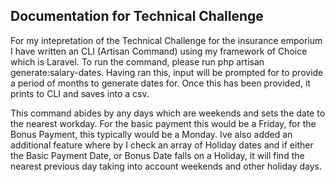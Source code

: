 ## Documentation for Technical Challenge

For my intepretation of the Technical Challenge for the insurance emporium I have written an CLI (Artisan Command) using my framework of Choice which is Laravel. To run the command, please run php artisan generate:salary-dates. Having ran this, input will be prompted for to provide a period of months to generate dates for. Once this has been provided, it prints to CLI and saves into a csv.

This command abides by any days which are weekends and sets the date to the nearest workday. For the basic payment this would be a Friday, for the Bonus Payment, this typically would be a Monday. Ive also added an additional feature where by I check an array of Holiday dates and if either the Basic Payment Date, or Bonus Date falls on a Holiday, it will find the nearest previous day taking into account weekends and other holiday days.
